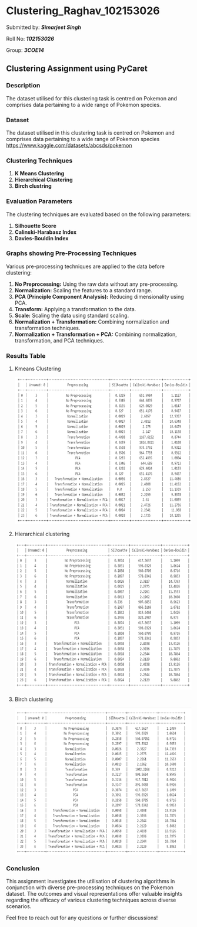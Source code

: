 # Clustering_Raghav_102153026

Submitted by: ***Simarjeet Singh*** 

Roll No: ***102153026***

Group: ***3COE14***

## Clustering Assignment using PyCaret

### Description
The dataset utilised for this clustering task is centred on Pokemon and comprises data pertaining to a wide range of Pokemon species.

### Dataset
The dataset utilised in this clustering task is centred on Pokemon and comprises data pertaining to a wide range of Pokemon species https://www.kaggle.com/datasets/abcsds/pokemon

### Clustering Techniques
1. **K Means Clustering**
2. **Hierarchical Clustering**
3. **Birch clustring**

### Evaluation Parameters
The clustering techniques are evaluated based on the following parameters:

1. **Silhouette Score**
2. **Calinski-Harabasz Index**
3. **Davies-Bouldin Index**

### Graphs showing Pre-Processing Techniques
Various pre-processing techniques are applied to the data before clustering:

1. **No Preprocessing:** Using the raw data without any pre-processing.
2. **Normalization:** Scaling the features to a standard range.
3. **PCA (Principle Component Analysis):** Reducing dimensionality using PCA.
4. **Transform:** Applying a transformation to the data.
5. **Scale:** Scaling the data using standard scaling.
6. **Normalization + Transformation:** Combining normalization and transformation techniques.
7. **Normalization + Transformation + PCA:** Combining normalization, transformation, and PCA techniques.

### Results Table

1. Kmeans Clustering
   
   <img src="kmeans_clustering.png" width="600" height="400" alt="KMeans Image"></img>

2. Hierarchical clustering
  
   <img src="hieratchial_clustering.png" width="600" height="400" alt="KMeans Image"></img>

3. Birch clustering

    <img src="birch_clustering png.png" width="600" height="400" alt="KMeans Image"></img>

 ### Conclusion

This assignment investigates the utilisation of clustering algorithms in conjunction with diverse pre-processing techniques on the Pokemon dataset. The outcomes and visual representations offer valuable insights regarding the efficacy of various clustering techniques across diverse scenarios.

Feel free to reach out for any questions or further discussions!
